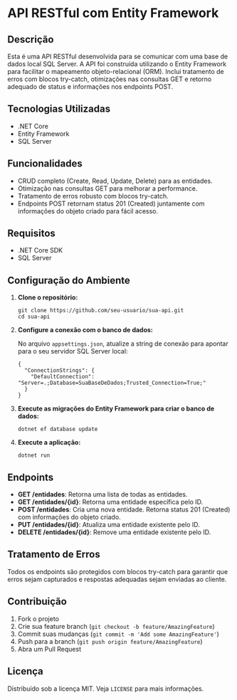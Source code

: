 <!DOCTYPE html>
<html lang="en">
<head>
    <meta charset="UTF-8">
    <meta name="viewport" content="width=device-width, initial-scale=1.0">
    <title>README</title>
</head>
<body>
<h1>API RESTful com Entity Framework</h1>
<h2>Descrição</h2>
<p>Esta é uma API RESTful desenvolvida para se comunicar com uma base de dados local SQL Server. A API foi construída utilizando o Entity Framework para facilitar o mapeamento objeto-relacional (ORM). Inclui tratamento de erros com blocos try-catch, otimizações nas consultas GET e retorno adequado de status e informações nos endpoints POST.</p>
<h2>Tecnologias Utilizadas</h2>
<ul>
    <li>.NET Core</li>
    <li>Entity Framework</li>
    <li>SQL Server</li>
</ul>
<h2>Funcionalidades</h2>
<ul>
    <li>CRUD completo (Create, Read, Update, Delete) para as entidades.</li>
    <li>Otimização nas consultas GET para melhorar a performance.</li>
    <li>Tratamento de erros robusto com blocos try-catch.</li>
    <li>Endpoints POST retornam status 201 (Created) juntamente com informações do objeto criado para fácil acesso.</li>
</ul>
<h2>Requisitos</h2>
<ul>
    <li>.NET Core SDK</li>
    <li>SQL Server</li>
</ul>
<h2>Configuração do Ambiente</h2>
<ol>
    <li><strong>Clone o repositório:</strong>
        <pre><code>git clone https://github.com/seu-usuario/sua-api.git
cd sua-api
</code></pre>
    </li>
    <li><strong>Configure a conexão com o banco de dados:</strong>
        <p>No arquivo <code>appsettings.json</code>, atualize a string de conexão para apontar para o seu servidor SQL Server local:</p>
        <pre><code>{
  "ConnectionStrings": {
    "DefaultConnection": "Server=.;Database=SuaBaseDeDados;Trusted_Connection=True;"
  }
}
</code></pre>
    </li>
    <li><strong>Execute as migrações do Entity Framework para criar o banco de dados:</strong>
        <pre><code>dotnet ef database update
</code></pre>
    </li>
    <li><strong>Execute a aplicação:</strong>
        <pre><code>dotnet run
</code></pre>
    </li>
</ol>
<h2>Endpoints</h2>
<ul>
    <li><strong>GET /entidades</strong>: Retorna uma lista de todas as entidades.</li>
    <li><strong>GET /entidades/{id}</strong>: Retorna uma entidade específica pelo ID.</li>
    <li><strong>POST /entidades</strong>: Cria uma nova entidade. Retorna status 201 (Created) com informações do objeto criado.</li>
    <li><strong>PUT /entidades/{id}</strong>: Atualiza uma entidade existente pelo ID.</li>
    <li><strong>DELETE /entidades/{id}</strong>: Remove uma entidade existente pelo ID.</li>
</ul>
<h2>Tratamento de Erros</h2>
<p>Todos os endpoints são protegidos com blocos try-catch para garantir que erros sejam capturados e respostas adequadas sejam enviadas ao cliente.</p>
<h2>Contribuição</h2>
<ol>
    <li>Fork o projeto</li>
    <li>Crie sua feature branch (<code>git checkout -b feature/AmazingFeature</code>)</li>
    <li>Commit suas mudanças (<code>git commit -m 'Add some AmazingFeature'</code>)</li>
    <li>Push para a branch (<code>git push origin feature/AmazingFeature</code>)</li>
    <li>Abra um Pull Request</li>
</ol>
<h2>Licença</h2>
<p>Distribuído sob a licença MIT. Veja <code>LICENSE</code> para mais informações.</p>
</body>
</html>

